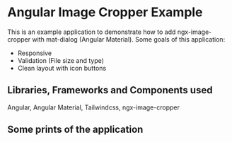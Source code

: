 # Angular Image Cropper Example

This is an example application to demonstrate how to add ngx-image-cropper with mat-dialog (Angular Material). 
Some goals of this application:
- Responsive
- Validation (File size and type)
- Clean layout with icon buttons

## Libraries, Frameworks and Components used
Angular, Angular Material, Tailwindcss, ngx-image-cropper

## Some prints of the application







